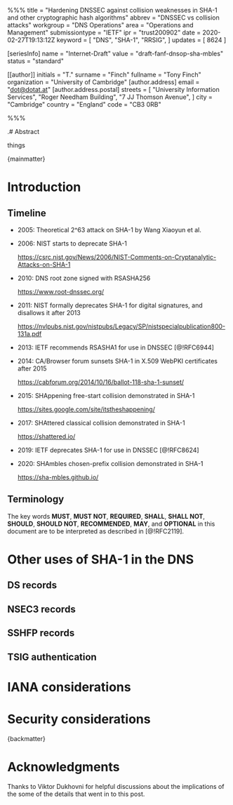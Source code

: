 %%%
title           = "Hardening DNSSEC against collision weaknesses in SHA-1 and other cryptographic hash algorithms"
abbrev          = "DNSSEC vs collision attacks"
workgroup       = "DNS Operations"
area            = "Operations and Management"
submissiontype  = "IETF"
ipr             = "trust200902"
date            = 2020-02-27T19:13:12Z
keyword         = [
    "DNS",
    "SHA-1",
    "RRSIG",
]
updates         = [ 8624 ]

[seriesInfo]
name            = "Internet-Draft"
value           = "draft-fanf-dnsop-sha-mbles"
status          = "standard"

[[author]]
initials        = "T."
surname         = "Finch"
fullname        = "Tony Finch"
organization    = "University of Cambridge"
 [author.address]
 email          = "dot@dotat.at"
  [author.address.postal]
  streets       = [
    "University Information Services",
    "Roger Needham Building",
    "7 JJ Thomson Avenue",
  ]
  city          = "Cambridge"
  country       = "England"
  code          = "CB3 0RB"

%%%

.# Abstract

things


{mainmatter}


# Introduction

## Timeline

  * 2005: Theoretical 2^63 attack on SHA-1 by Wang Xiaoyun et al.

  * 2006: NIST starts to deprecate SHA-1

    https://csrc.nist.gov/News/2006/NIST-Comments-on-Cryptanalytic-Attacks-on-SHA-1

  * 2010: DNS root zone signed with RSASHA256

    https://www.root-dnssec.org/

  * 2011: NIST formally deprecates SHA-1 for digital signatures, and
    disallows it after 2013

    https://nvlpubs.nist.gov/nistpubs/Legacy/SP/nistspecialpublication800-131a.pdf

  * 2013: IETF recommends RSASHA1 for use in DNSSEC [@!RFC6944]

  * 2014: CA/Browser forum sunsets SHA-1 in X.509 WebPKI certificates after 2015

    https://cabforum.org/2014/10/16/ballot-118-sha-1-sunset/

  * 2015: SHAppening free-start collision demonstrated in SHA-1

    https://sites.google.com/site/itstheshappening/

  * 2017: SHAttered classical collision demonstrated in SHA-1

    https://shattered.io/

  * 2019: IETF deprecates SHA-1 for use in DNSSEC [@!RFC8624]

  * 2020: SHAmbles chosen-prefix collision demonstrated in SHA-1

    https://sha-mbles.github.io/


## Terminology

The key words **MUST**, **MUST NOT**, **REQUIRED**, **SHALL**,
**SHALL NOT**, **SHOULD**, **SHOULD NOT**, **RECOMMENDED**, **MAY**,
and **OPTIONAL** in this document are to be interpreted as described in
[@!RFC2119].



# Other uses of SHA-1 in the DNS

## DS records

## NSEC3 records

## SSHFP records

## TSIG authentication


# IANA considerations


# Security considerations


{backmatter}


# Acknowledgments

Thanks to Viktor Dukhovni for helpful discussions about the
implications of the some of the details that went in to this post.

